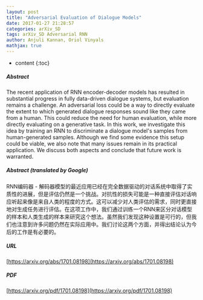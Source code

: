 ```yaml
---
layout: post
title: "Adversarial Evaluation of Dialogue Models"
date: 2017-01-27 21:28:57
categories: arXiv_SD
tags: arXiv_SD Adversarial RNN
author: Anjuli Kannan, Oriol Vinyals
mathjax: true
---
```


* content
{:toc}

##### Abstract
The recent application of RNN encoder-decoder models has resulted in substantial progress in fully data-driven dialogue systems, but evaluation remains a challenge. An adversarial loss could be a way to directly evaluate the extent to which generated dialogue responses sound like they came from a human. This could reduce the need for human evaluation, while more directly evaluating on a generative task. In this work, we investigate this idea by training an RNN to discriminate a dialogue model's samples from human-generated samples. Although we find some evidence this setup could be viable, we also note that many issues remain in its practical application. We discuss both aspects and conclude that future work is warranted.

##### Abstract (translated by Google)
RNN编码器 - 解码器模型的最近应用已经在完全数据驱动的对话系统中取得了实质性的进展，但是评估仍然是一个挑战。对抗性的损失可能是一种直接评估对话响应听起来像是来自人类的程度的方式。这可以减少对人类评估的需求，同时更直接地对生成任务进行评估。在这项工作中，我们通过训练一个RNN来区分对话模型的样本和人类生成的样本来研究这个想法。虽然我们发现这种设置是可行的，但我们也注意到许多问题仍然在实际应用中。我们讨论这两个方面，并得出结论认为今后的工作是有必要的。

##### URL
[https://arxiv.org/abs/1701.08198](https://arxiv.org/abs/1701.08198)

##### PDF
[https://arxiv.org/pdf/1701.08198](https://arxiv.org/pdf/1701.08198)


